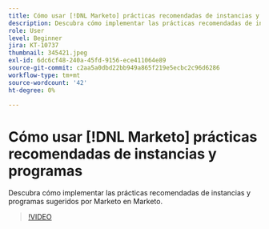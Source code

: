 ```yaml
---
title: Cómo usar [!DNL Marketo] prácticas recomendadas de instancias y programas
description: Descubra cómo implementar las prácticas recomendadas de instancias y programas sugeridos por Marketo en Marketo.
role: User
level: Beginner
jira: KT-10737
thumbnail: 345421.jpeg
exl-id: 6dc6cf48-240a-45fd-9156-ece411064e89
source-git-commit: c2aa5a0dbd22bb949a865f219e5ecbc2c96d6286
workflow-type: tm+mt
source-wordcount: '42'
ht-degree: 0%

---
```


# Cómo usar [!DNL Marketo] prácticas recomendadas de instancias y programas

Descubra cómo implementar las prácticas recomendadas de instancias y programas sugeridos por Marketo en Marketo.

>[!VIDEO](https://video.tv.adobe.com/v/345421/?quality=12&learn=on)
